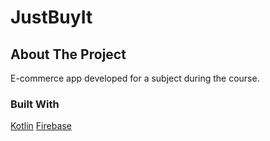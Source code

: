 # JustBuyIt
 
 
 ## About The Project
 
E-commerce app developed for a subject during the course.

### Built With

[Kotlin](https://kotlinlang.org/)
[Firebase](https://firebase.google.com/)
